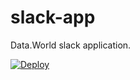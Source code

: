 # slack-app
Data.World slack application.

[![Deploy](https://www.herokucdn.com/deploy/button.svg)](https://heroku.com/deploy?template=https://github.com/datadotworld/slack-app/tree/webhook-impl)
